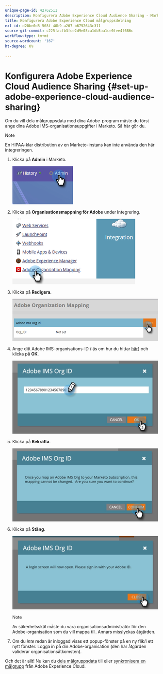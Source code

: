 ```yaml
---
unique-page-id: 42762511
description: Konfigurera Adobe Experience Cloud Audience Sharing - Marketo Docs - produktdokumentation
title: Konfigurera Adobe Experience Cloud målgruppsdelning
exl-id: d20be0d5-508f-40b9-a267-b6752643c311
source-git-commit: c225facfb3fce2d9e03ca1db5aa1ce0fee4f686c
workflow-type: tm+mt
source-wordcount: '167'
ht-degree: 0%

---
```


# Konfigurera Adobe Experience Cloud Audience Sharing {#set-up-adobe-experience-cloud-audience-sharing}

Om du vill dela målgruppsdata med dina Adobe-program måste du först ange dina Adobe IMS-organisationsuppgifter i Marketo. Så här gör du.

>[!NOTE]
>
>En HIPAA-klar distribution av en Marketo-instans kan inte använda den här integreringen.

1. Klicka på **Admin** i Marketo.

   ![](assets/set-up-adobe-experience-cloud-audience-sharing-1.png)

1. Klicka på **Organisationsmappning för Adobe** under Integrering.

   ![](assets/set-up-adobe-experience-cloud-audience-sharing-2.png)

1. Klicka på **Redigera**.

   ![](assets/set-up-adobe-experience-cloud-audience-sharing-3.png)

1. Ange ditt Adobe IMS-organisations-ID (läs om hur du hittar [här](https://experienceleague.adobe.com/docs/control-panel/using/faq.html)) och klicka på **OK**.

   ![](assets/set-up-adobe-experience-cloud-audience-sharing-4.png)

1. Klicka på **Bekräfta**.

   ![](assets/set-up-adobe-experience-cloud-audience-sharing-5.png)

1. Klicka på **Stäng**.

   ![](assets/set-up-adobe-experience-cloud-audience-sharing-6.png)

   >[!NOTE]
   >
   >Av säkerhetsskäl måste du vara organisationsadministratör för den Adobe-organisation som du vill mappa till. Annars misslyckas åtgärden.

1. Om du _inte_ redan är inloggad visas ett popup-fönster på en ny flik/i ett nytt fönster. Logga in på din Adobe-organisation (den här åtgärden validerar organisationsåtkomsten).

Och det är allt! Nu kan du [dela målgruppsdata](/help/marketo/product-docs/core-marketo-concepts/smart-lists-and-static-lists/static-lists/send-a-list-to-adobe-experience-cloud.md) till eller [synkronisera en målgrupp](/help/marketo/product-docs/core-marketo-concepts/miscellaneous/sync-an-audience-from-adobe-experience-cloud.md) från Adobe Experience Cloud.
